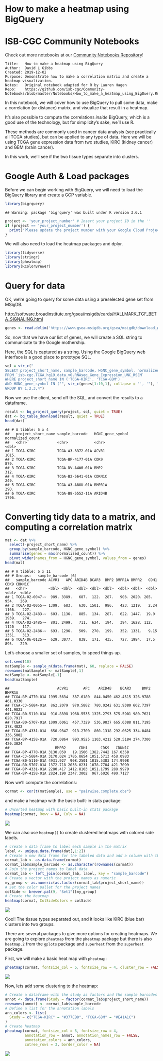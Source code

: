 How to make a heatmap using BigQuery
================

# ISB-CGC Community Notebooks

Check out more notebooks at our [Community Notebooks
Repository](https://github.com/isb-cgc/Community-Notebooks)\!

    Title:   How to make a heatmap using BigQuery 
    Author:  David L Gibbs
    Created: 2019-12-02
    Purpose: Demonstrate how to make a correlation matrix and create a heatmap visualization.
    Notes:   Original notebook adapted for R by Lauren Hagen
    Repo:    https://github.com/isb-cgc/Community-Notebooks/blob/master/Notebooks/How_to_make_a_heatmap_using_BigQuery.Rmd

In this notebook, we will cover how to use BigQuery to pull some data,
make a correlation (or distance) matrix, and visualize that result in a
heatmap.

It’s also possible to compute the correlations *inside* BigQuery, which
is a good use of the technology, but for simplicity’s sake, we’ll use R.

These methods are commonly used in cancer data analysis (see practically
all TCGA studies), but can be applied to any type of data. Here we will
be using TCGA gene expression data from two studies, KIRC (kidney
cancer) and GBM (brain cancer).

In this work, we’ll see if the two tissue types separate into clusters.

# Google Auth & Load packages

Before we can begin working with BigQuery, we will need to load the
BigQuery library and create a GCP variable.

``` r
library(bigrquery)
```

    ## Warning: package 'bigrquery' was built under R version 3.6.1

``` r
project <- 'your_project_number' # Insert your project ID in the ''
if (project == 'your_project_number') {
  print('Please update the project number with your Google Cloud Project')
}
```

We will also need to load the heatmap packages and dplyr.

``` r
library(tidyverse)
library(stringr)
library(pheatmap)
library(RColorBrewer)
```

# Query for data

OK, we’re going to query for some data using a preselected gene set from
MSigDB.

<http://software.broadinstitute.org/gsea/msigdb/cards/HALLMARK_TGF_BETA_SIGNALING.html>

``` r
genes <- read.delim('https://www.gsea-msigdb.org/gsea/msigdb/download_geneset.jsp?geneSetName=HALLMARK_TGF_BETA_SIGNALING&fileType=txt', skip = 1)
```

So, now that we have our list of genes, we will create a SQL string to
communicate to the Google mothership.

Here, the SQL is captured as a string. Using the Google BigQuery web
interface is a good place to prototype SQL.

``` r
sql = str_c("
SELECT project_short_name, sample_barcode, HGNC_gene_symbol, normalized_count 
FROM `isb-cgc.TCGA_hg19_data_v0.RNAseq_Gene_Expression_UNC_RSEM`
WHERE project_short_name IN ('TCGA-KIRC', 'TCGA-GBM')
AND HGNC_gene_symbol IN ('", str_c(genes[1:10,1], collapse = "', '"), "') 
GROUP BY 1,2,3,4")
```

Now we use the client, send off the SQL, and convert the results to a
dataframe.

``` r
result <- bq_project_query(project, sql, quiet = TRUE)
dat <- bq_table_download(result, quiet = TRUE)
head(dat)
```

    ## # A tibble: 6 x 4
    ##   project_short_name sample_barcode   HGNC_gene_symbol normalized_count
    ##   <chr>              <chr>            <chr>                       <dbl>
    ## 1 TCGA-KIRC          TCGA-A3-3372-01A ACVR1                       1015.
    ## 2 TCGA-KIRC          TCGA-BP-4177-01A CDK9                         879.
    ## 3 TCGA-KIRC          TCGA-DV-A4W0-01A BMP2                         312.
    ## 4 TCGA-KIRC          TCGA-B2-5641-01A CDKN1C                       249.
    ## 5 TCGA-KIRC          TCGA-A3-A8OU-01A BMPR1A                       290.
    ## 6 TCGA-KIRC          TCGA-B8-5552-11A ARID4B                      1796.

# Converting tidy data to a matrix, and computing a correlation matrix

``` r
mat <- dat %>%
  select(-project_short_name) %>%
  group_by(sample_barcode, HGNC_gene_symbol) %>%
  summarise(genes = max(normalized_count)) %>%
  pivot_wider(names_from = HGNC_gene_symbol, values_from = genes)
head(mat)
```

    ## # A tibble: 6 x 11
    ## # Groups:   sample_barcode [6]
    ##   sample_barcode ACVR1   APC ARID4B BCAR3  BMP2 BMPR1A BMPR2   CDH1  CDK9 CDKN1C
    ##   <chr>          <dbl> <dbl>  <dbl> <dbl> <dbl>  <dbl> <dbl>  <dbl> <dbl>  <dbl>
    ## 1 TCGA-02-0047-~  989. 3389.   687.  122.  287.   903. 2020. 265.    954.   269.
    ## 2 TCGA-02-0055-~ 1309.  683.   630. 1501.  986.   423. 1219.   2.24 1166.   227.
    ## 3 TCGA-02-2483-~  603. 1136.   885.  134.  287.   622. 1447.  19.0  1939.   274.
    ## 4 TCGA-02-2485-~  801. 2499.   711.  624.  194.   394. 1628. 112.   1120    117.
    ## 5 TCGA-02-2486-~  693. 1296.   509.  270.  199.   352. 1331.   9.15 1351.   313.
    ## 6 TCGA-06-0125-~  629. 3077.   838.  171.  435.   727. 1984.  17.5   895.   229.

Let’s choose a smaller set of samples, to speed things up.

``` r
set.seed(10)
matSample <- sample_n(data.frame(mat), 60, replace = FALSE)
rownames(matSample) <- matSample[,1]
matSample <- matSample[-1]
head(matSample)
```

    ##                      ACVR1       APC    ARID4B    BCAR3     BMP2   BMPR1A
    ## TCGA-BP-4770-01A 1995.5634  337.6180  844.0450 462.4515 326.9788 461.0330
    ## TCGA-CJ-5684-01A  862.2079  970.5882  780.0242 631.9380 602.7397 441.9823
    ## TCGA-B0-5110-01A  910.8398 1968.5535 1325.2793 575.5901 980.7621 620.7917
    ## TCGA-B0-5707-01A 1009.6061  457.7329  536.9837 665.6388 811.7195 378.4822
    ## TCGA-BP-4331-01A  650.9347  913.2700  860.1318 292.0625 334.0484 336.5002
    ## TCGA-BP-4158-01A  720.0864  993.9525 1103.4212 520.5184 274.7300 420.3024
    ##                     BMPR2      CDH1      CDK9   CDKN1C
    ## TCGA-BP-4770-01A 3130.059   19.1506 1382.7442 167.0358
    ## TCGA-CJ-5684-01A 3170.024 1786.8654 1051.5713 458.0983
    ## TCGA-B0-5110-01A 4931.927  908.2501 1015.5383 174.9908
    ## TCGA-B0-5707-01A 1372.718 2036.0231 1078.7704 421.7099
    ## TCGA-BP-4331-01A 2280.417 1412.8103 1051.1799 288.9979
    ## TCGA-BP-4158-01A 2824.190 2347.3002  967.6026 490.7127

Now we’ll compute the correlations:

``` r
cormat <- cor(t(matSample), use = "pairwise.complete.obs")
```

and make a heatmap with the basic built-in stats package:

``` r
# Unsorted heatmap with basic built-in stats package
heatmap(cormat, Rowv = NA, Colv = NA)
```

![](How_to_make_a_heatmap_using_BigQuery_files/figure-gfm/unnamed-chunk-9-1.png)<!-- -->

We can also use `heatmap()` to create clustered heatmaps with colored
side labels.

``` r
# create a data frame to label each sample in the matrix
label <- unique.data.frame(dat[,1:2])
# Create a new data frame for the labeled data and add a column with the sample_barcodes
cormat_lab <- as.data.frame(cormat)
cormat_lab$sample_barcode <- as.character(rownames(cormat))
# Join the project names to label data
cormat_lab <- left_join(cormat_lab, label, key = "sample_barcode")
# Create a vector with the project names as numeric
my_group <- as.numeric(as.factor(cormat_lab$project_short_name))
# Set the color pallet for the project names
colSide <- brewer.pal(9, "Set1")[my_group]
# Create the heatmap
heatmap(cormat, ColSideColors = colSide)
```

![](How_to_make_a_heatmap_using_BigQuery_files/figure-gfm/unnamed-chunk-10-1.png)<!-- -->

Cool\! The tissue types separated out, and it looks like KIRC (blue bar)
clusters into two groups.

There are several packages to give more options for creating heatmaps.
We are going to explore `pheatmap` from the `pheatmap` package but there
is also `heatmap.2` from the `gplots` package and `superheat` from the
`superheat` package.

First, we will make a basic heat map with
`pheatmap`:

``` r
pheatmap(cormat, fontsize_col = 5, fontsize_row = 4, cluster_row = FALSE, cluster_cols = FALSE)
```

![](How_to_make_a_heatmap_using_BigQuery_files/figure-gfm/unnamed-chunk-11-1.png)<!-- -->

Now, lets add some clustering to the
heatmap:

``` r
# Create a dataframe with the study as factors and the sample barcodes as the row names
annot <- data.frame(Study = factor(cormat_lab$project_short_name))
rownames(annot) <- cormat_lab$sample_barcode
# Define a list for the annotation labels
ann_colors <- list(
  Study = c("TCGA-KIRC" = "#377EB8", "TCGA-GBM" = "#E41A1C")
)
# Create heatmap
pheatmap(cormat, fontsize_col = 5, fontsize_row = 4, 
         annotation_row = annot, annotation_names_row = FALSE,
         annotation_colors = ann_colors,
         cutree_rows = 3, border_color = NA)
```

![](How_to_make_a_heatmap_using_BigQuery_files/figure-gfm/unnamed-chunk-12-1.png)<!-- -->
